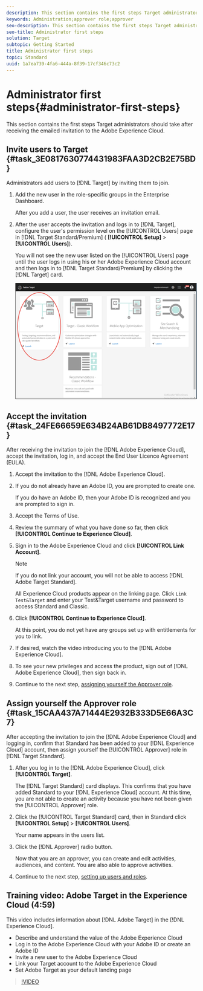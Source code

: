 ```yaml
---
description: This section contains the first steps Target administrators should take after receiving the emailed invitation to the Adobe Experience Cloud.
keywords: Administration;approver role;approver
seo-description: This section contains the first steps Target administrators should take after receiving the emailed invitation to the Adobe Experience Cloud.
seo-title: Administrator first steps
solution: Target
subtopic: Getting Started
title: Administrator first steps
topic: Standard
uuid: 1a7ea739-4fa6-444a-8f39-17cf346c73c2
---
```


# Administrator first steps{#administrator-first-steps}

This section contains the first steps Target administrators should take after receiving the emailed invitation to the Adobe Experience Cloud.

## Invite users to Target {#task_3E0817630774431983FAA3D2CB2E75BD}

Administrators add users to [!DNL Target] by inviting them to join.

1. Add the new user in the role-specific groups in the Enterprise Dashboard.

   After you add a user, the user receives an invitation email. 
1. After the user accepts the invitation and logs in to [!DNL Target], configure the user's permission level on the [!UICONTROL Users] page in [!DNL Target Standard/Premium] ( **[!UICONTROL Setup]** > **[!UICONTROL Users]**).

   You will not see the new user listed on the [!UICONTROL Users] page until the user logs in using his or her Adobe Experience Cloud account and then logs in to [!DNL Target Standard/Premium] by clicking the [!DNL Target] card.

   ![](assets/target_card.png)

## Accept the invitation {#task_24FE66659E634B24AB61DB8497772E17}

After receiving the invitation to join the [!DNL Adobe Experience Cloud], accept the invitation, log in, and accept the End User Licence Agreement (EULA).

<!-- 

ov/t_accept_invitation.xml

 -->

1. Accept the invitation to the [!DNL Adobe Experience Cloud].
1. If you do not already have an Adobe ID, you are prompted to create one.

   If you do have an Adobe ID, then your Adobe ID is recognized and you are prompted to sign in. 
1. Accept the Terms of Use.
1. Review the summary of what you have done so far, then click **[!UICONTROL Continue to Experience Cloud]**.
1. Sign in to the Adobe Experience Cloud and click **[!UICONTROL Link Account]**.

   >[!NOTE]
   >
   >If you do not link your account, you will not be able to access [!DNL Adobe Target Standard].

   All Experience Cloud products appear on the linking page. Click `Link Test&Target` and enter your Test&Target username and password to access Standard and Classic. 
1. Click **[!UICONTROL Continue to Experience Cloud]**.

   At this point, you do not yet have any groups set up with entitlements for you to link. 
1. If desired, watch the video introducing you to the [!DNL Adobe Experience Cloud].
1. To see your new privileges and access the product, sign out of [!DNL Adobe Experience Cloud], then sign back in.
1. Continue to the next step, [assigning yourself the Approver role](../administrating-target/start-target.md#task_15CAA437A71444E2932B333D5E66A3C7).

## Assign yourself the Approver role {#task_15CAA437A71444E2932B333D5E66A3C7}

After accepting the invitation to join the [!DNL Adobe Experience Cloud] and logging in, confirm that Standard has been added to your [!DNL Experience Cloud] account, then assign yourself the [!UICONTROL Approver] role in [!DNL Target Standard].

1. After you log in to the [!DNL Adobe Experience Cloud], click **[!UICONTROL Target]**.

   The [!DNL Target Standard] card displays. This confirms that you have added Standard to your [!DNL Experience Cloud] account. At this time, you are not able to create an activity because you have not been given the [!UICONTROL Approver] role. 
1. Click the [!UICONTROL Target Standard] card, then in Standard click **[!UICONTROL Setup]** > **[!UICONTROL Users]**.

   Your name appears in the users list. 
1. Click the [!DNL Approver] radio button.

   Now that you are an approver, you can create and edit activities, audiences, and content. You are also able to approve activities. 
1. Continue to the next step, [setting up users and roles](../administrating-target/c-user-management/c-user-management/user-management.md#concept_501166A5F8FB4964A3AAA15D6095C6BE).

## Training video: Adobe Target in the Experience Cloud (4:59)

This video includes information about [!DNL Adobe Target] in the [!DNL Experience Cloud].

* Describe and understand the value of the Adobe Experience Cloud 
* Log in to the Adobe Experience Cloud with your Adobe ID or create an Adobe ID 
* Invite a new user to the Adobe Experience Cloud 
* Link your Target account to the Adobe Experience Cloud 
* Set Adobe Target as your default landing page

>[!VIDEO](https://www.youtube.com/watch?v=7lwYrYC7vdM)